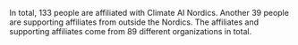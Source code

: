 In total, 133 people are affiliated with Climate AI Nordics. Another 39 people are supporting affiliates from outside the Nordics. The affiliates and supporting affiliates come from 89 different organizations in total.
